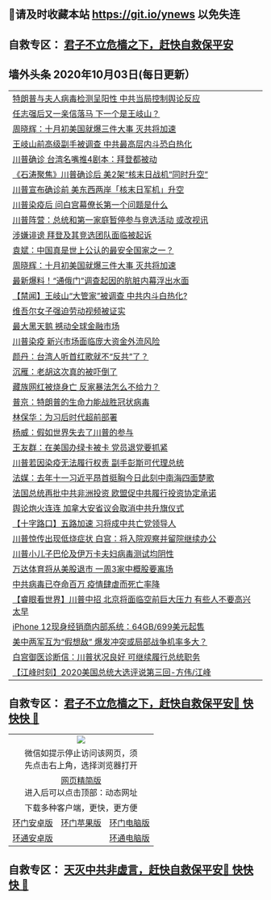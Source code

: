 ## 📩请及时收藏本站 https://git.io/ynews 以免失连</a>
## 自救专区： [君子不立危樯之下，赶快自救保平安 ](https://github.com/pwgy/td/blob/master/README.md)

## 墙外头条 2020年10月03日(每日更新）</a>

 <table>

<tr><td colspan="2" align="left"><a href="https://xdkiug.azureedge.net/?name=c1230014&key=krgexxuardvhjliu&from=gy2">特朗普与夫人病毒检测呈阳性 中共当局控制舆论反应</a></td></tr>
<tr><td colspan="2" align="left"><a href="https://xdkiug.azureedge.net/?name=c1230070&key=krgexxuardvhjliu&from=gy2">任志强后又一亲信落马 下一个是王岐山？</a></td></tr>
<tr><td colspan="2" align="left"><a href="https://xdkiug.azureedge.net/?name=c1230076&key=krgexxuardvhjliu&from=gy2">周晓辉：十月初美国就爆三件大事 灭共将加速</a></td></tr>
<tr><td colspan="2" align="left"><a href="https://xdkiug.azureedge.net/?name=c1230013&key=krgexxuardvhjliu&from=gy2">王岐山前高级副手被调查 中共最高层内斗恐白热化</a></td></tr>
<tr><td colspan="2" align="left"><a href="https://xdkiug.azureedge.net/?name=c1230006&key=krgexxuardvhjliu&from=gy2">川普确诊 台湾名嘴推4剧本：拜登都被动</a></td></tr>
<tr><td colspan="2" align="left"><a href="https://xdkiug.azureedge.net/?name=c1230034&key=krgexxuardvhjliu&from=gy2">《石涛聚焦》川普确诊后 美2架“核末日战机”同时升空”</a></td></tr>
<tr><td colspan="2" align="left"><a href="https://xdkiug.azureedge.net/?name=c1230086&key=krgexxuardvhjliu&from=gy2">川普宣布确诊前 美东西两岸「核末日军机」升空</a></td></tr>
<tr><td colspan="2" align="left"><a href="https://xdkiug.azureedge.net/?name=c1230007&key=krgexxuardvhjliu&from=gy2">川普染疫后 问白宫幕僚长第一个问题是什么</a></td></tr>
<tr><td colspan="2" align="left"><a href="https://xdkiug.azureedge.net/?name=c1230088&key=krgexxuardvhjliu&from=gy2">川普阵营：总统和第一家庭暂停参与竞选活动 或改视讯</a></td></tr>
<tr><td colspan="2" align="left"><a href="https://xdkiug.azureedge.net/?name=c1230085&key=krgexxuardvhjliu&from=gy2">涉嫌诽谤 拜登及其竞选团队面临被起诉</a></td></tr>
<tr><td colspan="2" align="left"><a href="https://xdkiug.azureedge.net/?name=c1230077&key=krgexxuardvhjliu&from=gy2">袁斌：中国真是世上公认的最安全国家之一？</a></td></tr>
<tr><td colspan="2" align="left"><a href="https://xdkiug.azureedge.net/?name=c1230026&key=krgexxuardvhjliu&from=gy2">周晓辉：十月初美国就爆三件大事 灭共将加速</a></td></tr>
<tr><td colspan="2" align="left"><a href="https://xdkiug.azureedge.net/?name=c1230087&key=krgexxuardvhjliu&from=gy2">最新爆料！“通俄门”调查起因的肮脏内幕浮出水面</a></td></tr>
<tr><td colspan="2" align="left"><a href="https://xdkiug.azureedge.net/?name=c1230091&key=krgexxuardvhjliu&from=gy2">【禁闻】王岐山“大管家”被调查 中共内斗白热化?</a></td></tr>
<tr><td colspan="2" align="left"><a href="https://xdkiug.azureedge.net/?name=c1230068&key=krgexxuardvhjliu&from=gy2">维吾尔女子强迫劳动视频被证实</a></td></tr>
<tr><td colspan="2" align="left"><a href="https://xdkiug.azureedge.net/?name=c1230036&key=krgexxuardvhjliu&from=gy2">最大黑天鹅 撼动全球金融市场</a></td></tr>
<tr><td colspan="2" align="left"><a href="https://xdkiug.azureedge.net/?name=c1230067&key=krgexxuardvhjliu&from=gy2">川普染疫 新兴市场面临庞大资金外流风险</a></td></tr>
<tr><td colspan="2" align="left"><a href="https://xdkiug.azureedge.net/?name=c1230017&key=krgexxuardvhjliu&from=gy2">颜丹：台湾人听首红歌就不“反共”了？</a></td></tr>
<tr><td colspan="2" align="left"><a href="https://xdkiug.azureedge.net/?name=c1230094&key=krgexxuardvhjliu&from=gy2">沉雁：老胡这次真的被吓倒了</a></td></tr>
<tr><td colspan="2" align="left"><a href="https://xdkiug.azureedge.net/?name=c1230071&key=krgexxuardvhjliu&from=gy2">藏族网红被烧身亡 反家暴法怎么不给力？</a></td></tr>
<tr><td colspan="2" align="left"><a href="https://xdkiug.azureedge.net/?name=c1230033&key=krgexxuardvhjliu&from=gy2">普京：特朗普的生命力能战胜冠状病毒</a></td></tr>
<tr><td colspan="2" align="left"><a href="https://xdkiug.azureedge.net/?name=c1230095&key=krgexxuardvhjliu&from=gy2">林保华：为习后时代超前部署</a></td></tr>
<tr><td colspan="2" align="left"><a href="https://xdkiug.azureedge.net/?name=c1230025&key=krgexxuardvhjliu&from=gy2">杨威：假如世界失去了川普的参与</a></td></tr>
<tr><td colspan="2" align="left"><a href="https://xdkiug.azureedge.net/?name=c1230078&key=krgexxuardvhjliu&from=gy2">王友群：在美国办绿卡被卡 党员退党要抓紧</a></td></tr>
<tr><td colspan="2" align="left"><a href="https://xdkiug.azureedge.net/?name=c1230040&key=krgexxuardvhjliu&from=gy2">川普若因染疫无法履行权责 副手彭斯可代理总统</a></td></tr>
<tr><td colspan="2" align="left"><a href="https://xdkiug.azureedge.net/?name=c1230096&key=krgexxuardvhjliu&from=gy2">法媒：去年十一习近平昂首挺胸今日此刻中南海四面楚歌</a></td></tr>
<tr><td colspan="2" align="left"><a href="https://xdkiug.azureedge.net/?name=c1230073&key=krgexxuardvhjliu&from=gy2">法国总统再批中共非洲投资 欧盟促中共履行投资协定承诺</a></td></tr>
<tr><td colspan="2" align="left"><a href="https://xdkiug.azureedge.net/?name=c1230021&key=krgexxuardvhjliu&from=gy2">舆论炮火连连 加拿大安省议会取消中共升旗仪式</a></td></tr>
<tr><td colspan="2" align="left"><a href="https://xdkiug.azureedge.net/?name=c1230003&key=krgexxuardvhjliu&from=gy2">【十字路口】五路加速 习将成中共亡党领导人</a></td></tr>
<tr><td colspan="2" align="left"><a href="https://xdkiug.azureedge.net/?name=c1230093&key=krgexxuardvhjliu&from=gy2">川普惊传出现低烧症状 白宫：将入院观察并留院继续办公</a></td></tr>
<tr><td colspan="2" align="left"><a href="https://xdkiug.azureedge.net/?name=c1230005&key=krgexxuardvhjliu&from=gy2">川普小儿子巴伦及伊万卡夫妇病毒测试均阴性</a></td></tr>
<tr><td colspan="2" align="left"><a href="https://xdkiug.azureedge.net/?name=c1230089&key=krgexxuardvhjliu&from=gy2">万达体育将从美股退市 一周3家中概股要离场</a></td></tr>
<tr><td colspan="2" align="left"><a href="https://xdkiug.azureedge.net/?name=c1230041&key=krgexxuardvhjliu&from=gy2">中共病毒已夺命百万 疫情肆虐而死亡率降</a></td></tr>
<tr><td colspan="2" align="left"><a href="https://xdkiug.azureedge.net/?name=c1230049&key=krgexxuardvhjliu&from=gy2">【睿眼看世界】川普中招 北京将面临空前巨大压力 有些人不要高兴太早</a></td></tr>
<tr><td colspan="2" align="left"><a href="https://xdkiug.azureedge.net/?name=c1230069&key=krgexxuardvhjliu&from=gy2">iPhone 12现身经销商内部系统：64GB/699美元起售</a></td></tr>
<tr><td colspan="2" align="left"><a href="https://xdkiug.azureedge.net/?name=c1230019&key=krgexxuardvhjliu&from=gy2">美中两军互为“假想敌” 爆发冲突或局部战争机率多大？</a></td></tr>
<tr><td colspan="2" align="left"><a href="https://xdkiug.azureedge.net/?name=c1230037&key=krgexxuardvhjliu&from=gy2">白宫御医诊断信：川普状况良好 可继续履行总统职务</a></td></tr>
<tr><td colspan="2" align="left"><a href="https://xdkiug.azureedge.net/?name=c1230027&key=krgexxuardvhjliu&from=gy2">【江峰时刻】2020美国总统大选评说第三回-方伟/江峰</a></td></tr>
</table>

 ## 自救专区： [君子不立危樯之下，赶快自救保平安🍎 快快快 📩](https://github.com/pwgy/td/blob/master/README.md)
 
<table>
  <tr>
    <td colspan="3" align="center"><img src="https://cdn.jsdelivr.net/gh/opipe/up/oGate65.jpg"/></td>
  </tr>
  <tr>
    <td colspan="3" align="center">微信如提示停止访问该网页，须<br/>先点击右上角，选择浏览器打开</td>
  <tr>
  <tr>
    <td colspan="3" align="center"><a href="https://gitcdn.xyz/cdn/otiny/up/master/show005.htm">网页精简版</a><br/>进入后可以点击顶部：动态网址</td>
  </tr>
  <tr>
    <td colspan="3" align="center">下载多种客户端，更快，更方便</td>
  <tr>
  <tr>
    <td align="center"><a href="https://cdn.jsdelivr.net/gh/opipe/up/oGatea.apk">环门安卓版</a></td>
    <td align="center"><a href="https://x.co/odisk">环门苹果版</a></td>
    <td align="center"><a href="https://cdn.jsdelivr.net/gh/opipe/up/oGate.zip">环门电脑版</a></td>
  </tr>
  <tr>
    <td align="center"><a href="https://cdn.jsdelivr.net/gh/opipe/up/oPipe.apk">环通安卓版</a></td>
    <td align="center"></td>
    <td align="center"><a href="https://raw.githubusercontent.com/opipe/up/master/oPipe.zip">环通电脑版</a></td>
  </tr>
  
</table>


 ## 自救专区： [天灭中共非虚言，赶快自救保平安🍎 快快快 📩](https://github.com/pwgy/td/blob/master/README.md)

